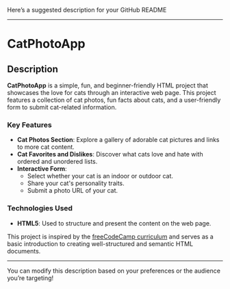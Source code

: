Here’s a suggested description for your GitHub README

---

# CatPhotoApp

## Description

**CatPhotoApp** is a simple, fun, and beginner-friendly HTML project that showcases the love for cats through an interactive web page. This project features a collection of cat photos, fun facts about cats, and a user-friendly form to submit cat-related information.

### Key Features

- **Cat Photos Section**: Explore a gallery of adorable cat pictures and links to more cat content.
- **Cat Favorites and Dislikes**: Discover what cats love and hate with ordered and unordered lists.
- **Interactive Form**:
  - Select whether your cat is an indoor or outdoor cat.
  - Share your cat's personality traits.
  - Submit a photo URL of your cat.

### Technologies Used

- **HTML5**: Used to structure and present the content on the web page.

This project is inspired by the [freeCodeCamp curriculum](https://www.freecodecamp.org/) and serves as a basic introduction to creating well-structured and semantic HTML documents.

---

You can modify this description based on your preferences or the audience you’re targeting!
